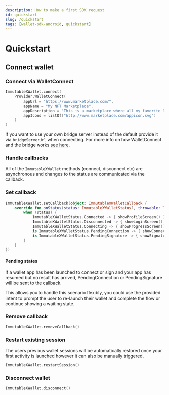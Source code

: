 ```yaml
---
description: How to make a first SDK request
id: quickstart
slug: /quickstart
tags: [wallet-sdk-android, quickstart]
---
```


# Quickstart

## Connect wallet

### Connect via WalletConnect
```kotlin
ImmutableXWallet.connect(
    Provider.WalletConnect(
        appUrl = "https://www.marketplace.com/",
        appName = "My NFT Marketplace",
        appDescription = "This is a marketplace where all my favorite NFTs can be traded.",
        appIcons = listOf("http://www.marketplace.com/appicon.svg")
    )
)
```
If you want to use your own bridge server instead of the default provide it via `bridgeServerUrl` when connecting. For more info on how WalletConnect and the bridge works [see here](https://docs.walletconnect.com/tech-spec).

### Handle callbacks
All of the `ImmutableXWallet` methods (connect, disconnect etc) are asynchronous and changes to the status are communicated via the callback.

### Set callback
```kotlin
ImmutableXWallet.setCallback(object: ImmutableXWalletCallback {
    override fun onStatus(status: ImmutableXWalletStatus?, throwable: Throwable?) {
        when (status) {
            ImmutableXWalletStatus.Connected -> { showProfileScreen() }
            ImmutableXWalletStatus.Disconnected -> { showLoginScreen() }
            ImmutableXWalletStatus.Connecting -> { showProgressScreen() }
            is ImmutableXWalletStatus.PendingConnection -> { showConnectPopup(status.intent) }
            is ImmutableXWalletStatus.PendingSignature -> { showSignaturePopup(status.intent) }
        }
    }
})
```

#### Pending states
If a wallet app has been launched to connect or sign and your app has resumed but no result has arrived, PendingConnection or PendingSignature will be sent to the callback.

This allows you to handle this scenario flexibly, you could use the provided intent to prompt the user to re-launch their wallet and complete the flow or continue showing a waiting state.

### Remove callback

```kotlin
ImmutableXWallet.removeCallback()
```

### Restart existing session
The users previous wallet sessions will be automatically restored once your first activity is launched however it can also be manually triggered.
```kotlin
ImmutableXWallet.restartSession()
```

### Disconnect wallet
```kotlin
ImmutableXWallet.disconnect()
```
